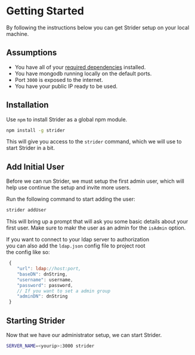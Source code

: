 # Getting Started

By following the instructions below you can get Strider setup on your local machine.


## Assumptions

- You have all of your [required dependencies](requirements.md) installed.
- You have mongodb running locally on the default ports.
- Port `3000` is exposed to the internet.
- You have your public IP ready to be used.


## Installation

Use `npm` to install Strider as a global npm module.

```sh
npm install -g strider
```

This will give you access to the `strider` command, which we will use to start Strider
in a bit.

## Add Initial User

Before we can run Strider, we must setup the first admin user, which will help use
continue the setup and invite more users.

Run the following command to start adding the user:

```sh
strider addUser
```

This will bring up a prompt that will ask you some basic details about
your first user. Make sure to makr the user as an admin for the `isAdmin` option.  

If you want to connect to your ldap server to authorization  
you can also add the `ldap.json` config file to project root  
the config like so:  

```javascript
 {
    "url": ldap://host:port,
    "baseDN": dnString,
    "username": username,
    "password": password,
    // If you want to set a admin group
    "adminDN": dnString
 }
```


## Starting Strider

Now that we have our administrator setup, we can start Strider.

```sh
SERVER_NAME=<yourip>:3000 strider
```
